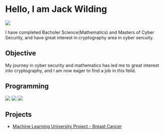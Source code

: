 # Hello, I am Jack Wilding
<a href="https://linkedin.com/in/jack-wilding-8780b4114"><img src="https://img.shields.io/badge/-LinkedIn-0072b1?&style=for-the-badge&logo=linkedin&logoColor=white" /></a>

I have completed Bacholer Science(Mathematics) and Masters of Cyber Security, and have great interest in cryptography area in cyber sercuity.

## Objective

My journey in cyber security and mathematics has led me to great interest into cryptography, and I am now eager to find a job in this feild.

## Programming

<div>
    <img src="https://img.shields.io/badge/-Python-4B8BBE?&style=for-the-badge&logo=python&logoColor=white" />
    <img src="https://img.shields.io/badge/-Java-007396?&style=for-the-badge&logo=java&logoColor=white" />
    <img src="https://img.shields.io/badge/-Jupyter-F37626?style=for-the-badge&logo=jupyter&logoColor=white" />
</div>

## Projects

- [Machine Learning University Project - Breast Cancer](https://github.com/jwilding290/Machine_Learing_Project_Breast_Cancer)
